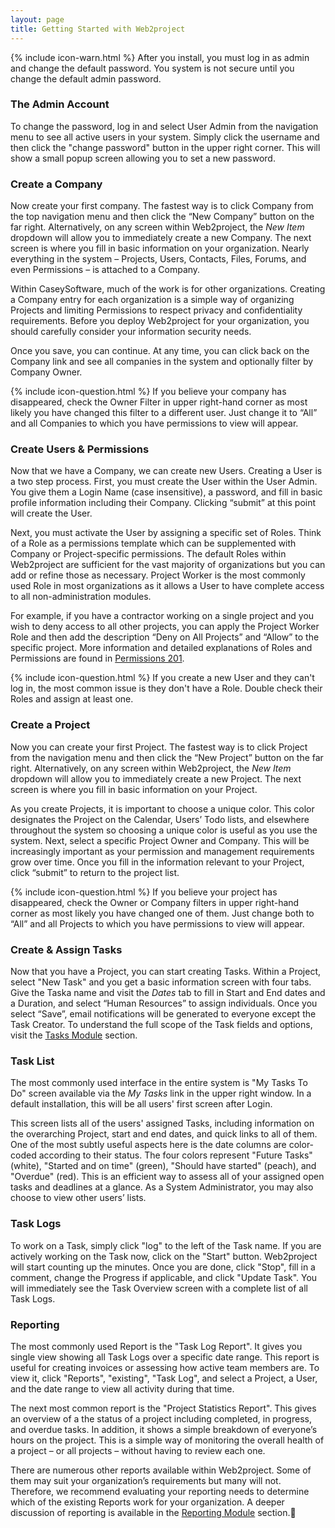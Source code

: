 ```yaml
---
layout: page
title: Getting Started with Web2project
---
```


{% include icon-warn.html %} After you install, you must  log in as admin and change the default password. You system is not secure until you change the default admin password.

### The Admin Account

To change the password, log in and select User Admin from the navigation menu to see all active users in your system. Simply click the username and then click the "change password" button in the upper right corner. This will show a small popup screen allowing you to set a new password.

### Create a Company

Now create your first company. The fastest way is to click Company from the top navigation menu and then click the “New Company” button on the far right. Alternatively, on any screen within Web2project, the *New Item* dropdown will allow you to immediately create a new Company. The next screen is where you fill in basic information on your organization. Nearly everything in the system – Projects, Users, Contacts, Files, Forums, and even Permissions – is attached to a Company.

Within CaseySoftware, much of the work is for other organizations. Creating a Company entry for each organization is a simple way of organizing Projects and limiting Permissions to respect privacy and confidentiality requirements. Before you deploy Web2project for your organization, you should carefully consider your information security needs.

Once you save, you can continue. At any time, you can click back on the Company link and see all companies in the system and optionally filter by Company Owner.

{% include icon-question.html %} If you believe your company has disappeared, check the Owner Filter in upper right-hand corner as most likely you have changed this filter to a different user. Just change it to “All” and all Companies to which you have permissions to view will appear.

### Create Users & Permissions

Now that we have a Company, we can create new Users. Creating a User is a two step process. First, you must create the User within the User Admin. You give them a Login Name (case insensitive), a password, and fill in basic profile information including their Company. Clicking “submit” at this point will create the User.

Next, you must activate the User by assigning a specific set of Roles. Think of a Role as a permissions template which can be supplemented with Company or Project-specific permissions. The default Roles within Web2project are sufficient for the vast majority of organizations but you can add or refine those as necessary. Project Worker is the most commonly used Role in most organizations as it allows a User to have complete access to all non-administration modules.

For example, if you have a contractor working on a single project and you wish to deny access to all other projects, you can apply the Project Worker Role and then add the description “Deny on All Projects” and “Allow” to the specific project. More information and detailed explanations of Roles and Permissions are found in [Permissions 201](/howto/permissions-201.html).

{% include icon-question.html %} If you create a new User and they can't log in, the most common issue is they don't have a Role. Double check their Roles and assign at least one.

### Create a Project

Now you can create your first Project. The fastest way is to click Project from the navigation menu and then click the “New Project” button on the far right. Alternatively, on any screen within Web2project, the *New Item* dropdown will allow you to immediately create a new Project. The next screen is where you fill in basic information on your Project.

As you create Projects, it is important to choose a unique color. This color designates the Project on the Calendar, Users’ Todo lists, and elsewhere throughout the system so choosing a unique color is useful as you use the system. Next, select a specific Project Owner and Company. This will be increasingly important as your permission and management requirements grow over time. Once you fill in the information relevant to your Project, click “submit” to return to the project list.

{% include icon-question.html %} If you believe your project has disappeared, check the Owner or Company filters in upper right-hand corner as most likely you have changed one of them. Just change both to “All” and all Projects to which you have permissions to view will appear.

### Create & Assign Tasks

Now that you have a Project, you can start creating Tasks. Within a Project, select "New Task" and you get a basic information screen with four tabs. Give the Taska  name and visit the *Dates* tab to fill in Start and End dates and a Duration, and select “Human Resources” to assign individuals. Once you select “Save”, email notifications will be generated to everyone except the Task Creator. To understand the full scope of the Task fields and options, visit the [Tasks Module](/modules/tasks.html) section.

### Task List

The most commonly used interface in the entire system is "My Tasks To Do" screen available via the *My Tasks* link in the upper right window. In a default installation, this will be all users' first screen after Login.

This screen lists all of the users' assigned Tasks, including information on the overarching Project, start and end dates, and quick links to all of them. One of the most subtly useful aspects here is the date columns are color-coded according to their status. The four colors represent "Future Tasks" (white), "Started and on time" (green), "Should have started" (peach), and "Overdue" (red). This is an efficient way to assess all of your assigned open tasks and deadlines at a glance. As a System Administrator, you may also choose to view other users’ lists.

### Task Logs

To work on a Task, simply click "log" to the left of the Task name. If you are actively working on the Task now, click on the "Start" button. Web2project will start counting up the minutes. Once you are done, click "Stop", fill in a comment, change the Progress if applicable, and click "Update Task". You will immediately see the Task Overview screen with a complete list of all Task Logs.

### Reporting

The most commonly used Report is the "Task Log Report". It gives you single view showing all Task Logs over a specific date range. This report is useful for creating invoices or assessing how active team members are. To view it, click "Reports", "existing", "Task Log", and select a Project, a User, and the date range to view all activity during that time.

The next most common report is the "Project Statistics Report". This gives an overview of a the status of a project including completed, in progress, and overdue tasks. In addition, it shows a simple breakdown of everyone’s hours on the project. This is a simple way of monitoring the overall health of a project – or all projects – without having to review each one.

There are numerous other reports available within Web2project. Some of them may suit your organization’s requirements but many will not. Therefore, we recommend evaluating your reporting needs to determine which of the existing Reports work for your organization. A deeper discussion of reporting is available in the [Reporting Module](/modules/reports.html) section.